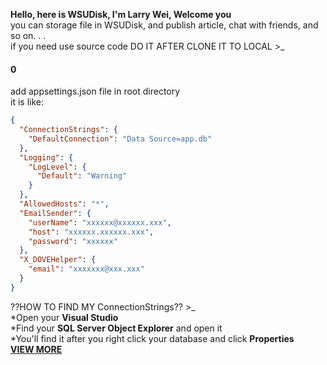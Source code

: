 ﻿**Hello, here is WSUDisk, I'm Larry Wei, Welcome you**  
you can storage file in WSUDisk, and publish article, chat with friends, and so on. . .  
if you need use source code DO IT AFTER CLONE IT TO LOCAL >_  
#### 0  
add appsettings.json file in root directory  
it is like:  
```json
{
  "ConnectionStrings": { 
    "DefaultConnection": "Data Source=app.db"
  },
  "Logging": {
    "LogLevel": {
      "Default": "Warning"
    }
  },
  "AllowedHosts": "*",
  "EmailSender": {
    "userName": "xxxxxx@xxxxxx.xxx",
    "host": "xxxxxx.xxxxxx.xxx",
    "password": "xxxxxx"
  }, 
  "X_DOVEHelper": {
    "email": "xxxxxxx@xxx.xxx"
  }
} 
```   
??HOW TO FIND MY ConnectionStrings?? >_  
*Open your **Visual Studio**  
*Find your **SQL Server Object Explorer** and open it    
*You'll find it after you right click your database and click **Properties**  
**[VIEW MORE](链接网址 "VIEW MORE")**
 